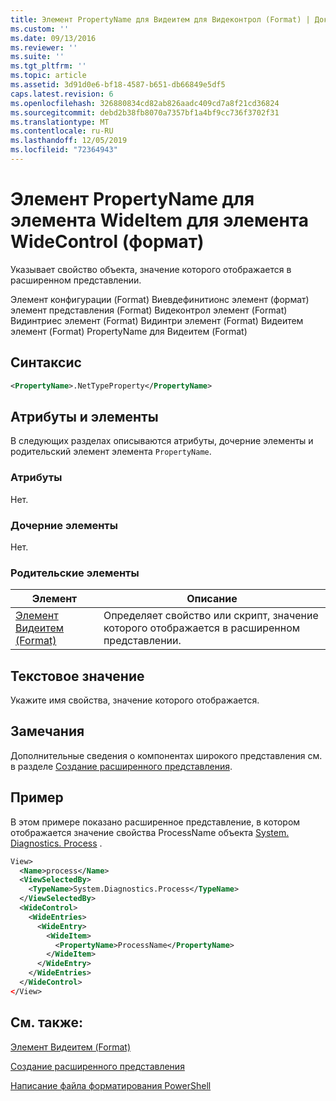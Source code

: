 ```yaml
---
title: Элемент PropertyName для Видеитем для Видеконтрол (Format) | Документация Майкрософт
ms.custom: ''
ms.date: 09/13/2016
ms.reviewer: ''
ms.suite: ''
ms.tgt_pltfrm: ''
ms.topic: article
ms.assetid: 3d91d0e6-bf18-4587-b651-db66849e5df5
caps.latest.revision: 6
ms.openlocfilehash: 326880834cd82ab826aadc409cd7a8f21cd36824
ms.sourcegitcommit: debd2b38fb8070a7357bf1a4bf9cc736f3702f31
ms.translationtype: MT
ms.contentlocale: ru-RU
ms.lasthandoff: 12/05/2019
ms.locfileid: "72364943"
---
```

# <a name="propertyname-element-for-wideitem-for-widecontrol-format"></a>Элемент PropertyName для элемента WideItem для элемента WideControl (формат)

Указывает свойство объекта, значение которого отображается в расширенном представлении.

Элемент конфигурации (Format) Виевдефинитионс элемент (формат) элемент представления (Format) Видеконтрол элемент (Format) Видинтриес элемент (Format) Видинтри элемент (Format) Видеитем элемент (Format) PropertyName для Видеитем (Format)

## <a name="syntax"></a>Синтаксис

```xml
<PropertyName>.NetTypeProperty</PropertyName>
```

## <a name="attributes-and-elements"></a>Атрибуты и элементы

В следующих разделах описываются атрибуты, дочерние элементы и родительский элемент элемента `PropertyName`.

### <a name="attributes"></a>Атрибуты

Нет.

### <a name="child-elements"></a>Дочерние элементы

Нет.

### <a name="parent-elements"></a>Родительские элементы

|Элемент|Описание|
|-------------|-----------------|
|[Элемент Видеитем (Format)](./wideitem-element-for-widecontrol-format.md)|Определяет свойство или скрипт, значение которого отображается в расширенном представлении.|

## <a name="text-value"></a>Текстовое значение

Укажите имя свойства, значение которого отображается.

## <a name="remarks"></a>Замечания

Дополнительные сведения о компонентах широкого представления см. в разделе [Создание расширенного представления](./creating-a-wide-view.md).

## <a name="example"></a>Пример

В этом примере показано расширенное представление, в котором отображается значение свойства ProcessName объекта [System. Diagnostics. Process](/dotnet/api/System.Diagnostics.Process) .

```xml
View>
  <Name>process</Name>
  <ViewSelectedBy>
    <TypeName>System.Diagnostics.Process</TypeName>
  </ViewSelectedBy>
  <WideControl>
    <WideEntries>
      <WideEntry>
        <WideItem>
          <PropertyName>ProcessName</PropertyName>
        </WideItem>
      </WideEntry>
    </WideEntries>
  </WideControl>
</View>

```

## <a name="see-also"></a>См. также:

[Элемент Видеитем (Format)](./wideitem-element-for-widecontrol-format.md)

[Создание расширенного представления](./creating-a-wide-view.md)

[Написание файла форматирования PowerShell](./writing-a-powershell-formatting-file.md)
